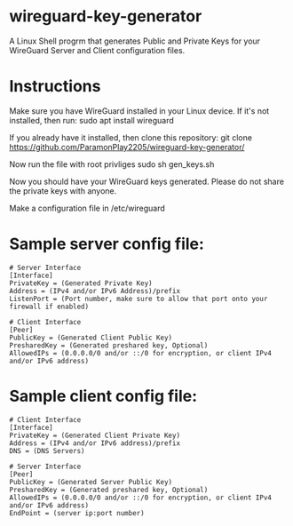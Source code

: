 # wireguard-key-generator
A Linux Shell progrm that generates Public and Private Keys for your WireGuard Server and Client configuration files.

# Instructions
Make sure you have WireGuard installed in your Linux device. If it's not installed,
then run:
sudo apt install wireguard

If you already have it installed, then clone this repository:
git clone https://github.com/ParamonPlay2205/wireguard-key-generator/

Now run the file with root privliges
sudo sh gen_keys.sh

Now you should have your WireGuard keys generated. Please do not share the private keys with anyone.

Make a configuration file in /etc/wireguard

# Sample server config file:
```
# Server Interface
[Interface]
PrivateKey = (Generated Private Key)
Address = (IPv4 and/or IPv6 Address)/prefix
ListenPort = (Port number, make sure to allow that port onto your firewall if enabled)

# Client Interface
[Peer]
PublicKey = (Generated Client Public Key)
PresharedKey = (Generated preshared key, Optional)
AllowedIPs = (0.0.0.0/0 and/or ::/0 for encryption, or client IPv4 and/or IPv6 address)
```

# Sample client config file:
```
# Client Interface
[Interface]
PrivateKey = (Generated Client Private Key)
Address = (IPv4 and/or IPv6 address)/prefix
DNS = (DNS Servers)

# Server Interface
[Peer]
PublicKey = (Generated Server Public Key)
PresharedKey = (Generated preshared key, Optional)
AllowedIPs = (0.0.0.0/0 and/or ::/0 for encryption, or client IPv4 and/or IPv6 address)
EndPoint = (server ip:port number)
```
